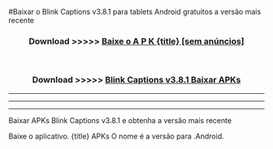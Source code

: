 #Baixar o Blink Captions v3.8.1  para tablets Android gratuitos a versão mais recente


<div align="center">
<h3>Download >>>>> <a href="https://pt-web.web.app/?pt= {title}">Baixe o A P K {title} [sem anúncios]</a></h3><br>

<h3>Download >>>>> <a href="https://pt-web.web.app/?pt= {title}">Blink Captions v3.8.1 Baixar APKs</a></h3>
</div>

----------------------------------------------------------

----------------------------------------------------------

----------------------------------------------------------

Baixar APKs Blink Captions v3.8.1 e obtenha a versão mais recente

Baixe o aplicativo. {title} APKs O nome é a versão para .Android.


